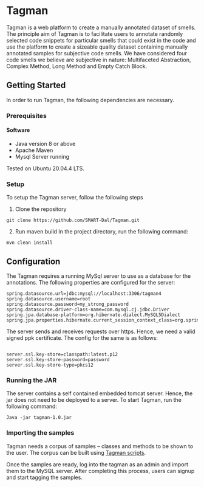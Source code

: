 # Tagman	
Tagman is a web platform to create a manually annotated dataset of smells. The principle aim of Tagman is to facilitate users to annotate randomly selected code snippets for particular smells that could exist in the code and use the platform to create a sizeable quality dataset containing manually annotated samples for subjective code smells. We have considered four code smells we believe are subjective in nature: Multifaceted Abstraction, Complex Method, Long Method and Empty Catch Block.

## Getting Started
In order to run Tagman, the following dependencies are necessary.

### Prerequisites
#### Software
* Java version 8 or above
* Apache Maven
* Mysql Server running

Tested on Ubuntu 20.04.4 LTS.

### Setup
To setup the Tagman server, follow the following steps

1) Clone the repository
``` console
git clone https://github.com/SMART-Dal/Tagman.git
```
2) Run maven build
In the project directory, run the following command:
``` console
mvn clean install
```


## Configuration

The Tagman requires a running MySql server to use as a database for the annotations.  The following properties are configured for the server:
``` console
spring.datasource.url=jdbc:mysql://localhost:3306/tagman4	
spring.datasource.username=root
spring.datasource.password=my_strong_password
spring.datasource.driver-class-name=com.mysql.cj.jdbc.Driver
spring.jpa.database-platform=org.hibernate.dialect.MySQL5Dialect
spring.jpa.properties.hibernate.current_session_context_class=org.springframework.orm.hibernate5.SpringSessionContext
```

The server sends and receives requests over https. Hence, we need a valid signed ppk certificate. The config for the same is as follows:
``` console

server.ssl.key-store=classpath:latest.p12
server.ssl.key-store-password=password
server.ssl.key-store-type=pkcs12
```
###  Running the JAR

The server contains a self contained embedded tomcat server. Hence, the jar does not need to be deployed to a server. To start Tagman, run the following command:

``` console
Java -jar tagman-1.0.jar
```


### Importing the samples
Tagman needs a corpus of samples – classes and methods to be shown to the user. The corpus can be built using [Tagman scripts](https://github.com/SMART-Dal/Tagman-scripts).

Once the samples are ready, log into the tagman as an admin and import them to the MySQL server. After completing this process, users can signup and start tagging the samples. 

